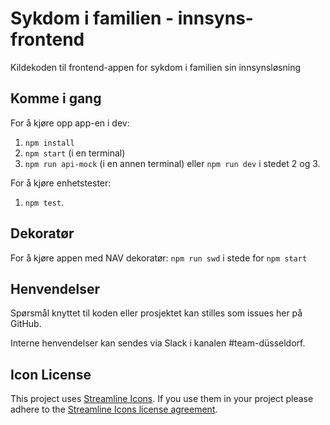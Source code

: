 # Sykdom i familien - innsyns-frontend

Kildekoden til frontend-appen for sykdom i familien sin innsynsløsning

## Komme i gang

For å kjøre opp app-en i dev:

1.  `npm install`
2.  `npm start` (i en terminal)
3.  `npm run api-mock` (i en annen terminal)
    eller `npm run dev` i stedet 2 og 3.

For å kjøre enhetstester:

1.  `npm test`.

## Dekoratør

For å kjøre appen med NAV dekoratør:
`npm run swd` i stede for `npm start`

## Henvendelser

Spørsmål knyttet til koden eller prosjektet kan stilles som issues her på GitHub.

Interne henvendelser kan sendes via Slack i kanalen #team-düsseldorf.

## Icon License

This project uses [Streamline Icons](http://www.streamlineicons.com/). If you use them in your project please adhere to the [Streamline Icons license agreement](http://www.streamlineicons.com/license.html).
